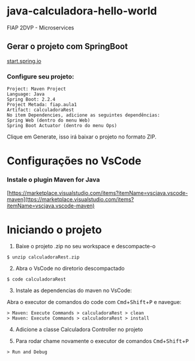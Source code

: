 # java-calculadora-hello-world
FIAP 2DVP - Microservices


## Gerar o projeto com SpringBoot
[start.spring.io](https://start.spring.io/)

### Configure seu projeto:
```
Project: Maven Project
Language: Java
Spring Boot: 2.2.4
Project Metada: fiap.aula1
Artifact: calculadoraRest
No item Dependencies, adicione as seguintes dependências:
Spring Web (dentro do menu Web)
Spring Boot Actuator (dentro do menu Ops)
```
Clique em Generate, isso irá baixar o projeto no formato ZIP.

# Configurações no VsCode

### Instale o plugin Maven for Java

[https://marketplace.visualstudio.com/items?itemName=vscjava.vscode-maven](ttps://marketplace.visualstudio.com/items?itemName=vscjava.vscode-maven)


# Iniciando o projeto

1. Baixe o projeto .zip no seu workspace e descompacte-o

```
$ unzip calculadoraRest.zip
```

2. Abra o VsCode no diretorio descompactado
```
$ code calculadoraRest
```

3. Instale as dependencias do maven no VsCode:

Abra o executor de comandos do code com <kbd>Cmd</kbd>+<kbd>Shift</kbd>+<kbd>P</kbd> e navegue:
```
> Maven: Execute Commands > calculadoraRest > clean
> Maven: Execute Commands > calculadoraRest > install
```

4. Adicione a classe Calculadora Controller no projeto

5. Para rodar chame novamente o executor de comandos <kbd>Cmd</kbd>+<kbd>Shift</kbd>+<kbd>P</kbd>
```
> Run and Debug 
```

